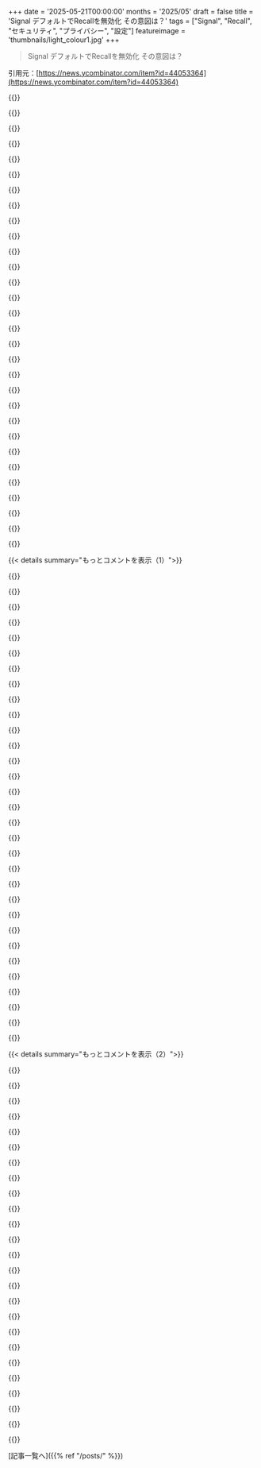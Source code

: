 +++
date = '2025-05-21T00:00:00'
months = '2025/05'
draft = false
title = 'Signal デフォルトでRecallを無効化 その意図は？'
tags = ["Signal", "Recall", "セキュリティ", "プライバシー", "設定"]
featureimage = 'thumbnails/light_colour1.jpg'
+++

> Signal デフォルトでRecallを無効化 その意図は？

引用元：[https://news.ycombinator.com/item?id=44053364](https://news.ycombinator.com/item?id=44053364)




{{<matomeQuote body="この設定があるの嬉しいね。最高の機能だよ。Signalが追加してくれてマジ感謝。<br>たださ、もし攻撃者がRecallのDBに直接アクセスできるレベルなら、そのデバイス上のSignalメッセージも全部読めるはずなんだよね。Recallファイルがある場所って、君の%APPDATA%\Roaming\Signalディレクトリよりもっと保護されてて隔離されてるんだから。<br>君の権限でPC上で動いてるものは、Signalメッセージもデバイスに割り当てられた君のIDも全部フル制御できる。Recallデータは違う。俺が最後に見た限りだと、生のデータにアクセスするには権限をちゃんと設定するのにかなりゴニョゴニョする必要があったはず。" userName="vel0city" createdAt="2025/05/21 18:49:02" color="#ff33a1">}}




{{<matomeQuote body="Windowsのセキュリティの話になるといつもこの議論が出るの、なんか面白いよね。<br>デフォルトでサンドボックスがボロボロなのを俺たちが受け入れるべき基準じゃないって言ったらどう思う？ Windowsがプロセスを隔離する能力がないのは、NT Kernelが思い描いたものとすら違うんだよ（例えばReactOSを見て）。<br>MicrosoftがRCEや権限昇格の問題を何十年も放置してきた過去を考えると、Windowsをホストシステムとして動かすなんて絶対無理だな、今は。" userName="cookiengineer" createdAt="2025/05/22 04:20:59" color="#38d3d3">}}




{{<matomeQuote body="「こうあるべき」って議論しても、現状の事実は変わらないよね。<br>Windowsだけ悪く言うのは不公平だよ。他のプラットフォームだって大して変わらないし。デスクトップでは、より強力なサンドボックスやストレージのファイアウォールみたいな仕組みはどのOSにもあるけど、実際にはほとんど使われてない。3大OS全部そう。<br>Flatpaksとかはあるけど、実際のアプリインストールの少数派だと思う。<br>皮肉なことにWaylandも、画面や入力のキャプチャを特権操作として扱うっていう正しいことしてるのに、しょっちゅうめちゃくちゃ批判されてるんだよね（まあ、もっと早く回避策を標準化すべきだったとは思うけど）。" userName="didntcheck" createdAt="2025/05/22 09:55:03" color="#ff5733">}}




{{<matomeQuote body="アプリに強いサンドボックスはいらないな。信頼できるやつしかPCに入れないし。アプリにデータを読まれる心配はしてないよ。<br>もしソフトウェアが安全に俺のやりたいことをしてくれないなら、しょっちゅう破られるサンドボックスに無理やり押し込むんじゃなくて、削除して別のソフトウェアを使うだけ。<br>もしFlatpakかAppimageしかソフトが手に入らないなら、評価する時間すら無駄にしたくないね。" userName="vrighter" createdAt="2025/05/22 13:05:53" color="">}}




{{<matomeQuote body="いや、動かしてないよ。だってその必要ないし。でもrootで動かさないだけで欲しい保護は全部得られてる。<br>システムファイルは俺のデータじゃない。俺のデータは俺のホームフォルダにある。アプリには俺のデータにアクセスしてほしいけど、システム全体にはいらないんだ。<br>でももっと大事なのは、アプリ同士がお互いに話したり、別のアプリが書いたファイルを簡単に開けたりできること。「隔離」しても、結局動くように全部穴を開けるなら意味ないじゃん。<br>「これ動かないな…」<br>「あー、権限が足りなかったんだ。これあげた方がいい？何に使うんだろ？知るか…」<br>とか、逆パターン。<br>「このアプリ、ちゃんと動いてるみたいだけど、この特定の権限だけ制限できるかな？知るか。とりあえず試してなんか壊れるか見てみるか」<br>それか、普通にアプリを動かして、いつも全部うまくいくようにするか。" userName="vrighter" createdAt="2025/05/22 14:10:26" color="">}}




{{<matomeQuote body="~/.localの中がどうなってるか、ちゃんと調べてみたら？俺ならkeepassxcのデータベースファイルをホームフォルダに置かないな。<br>アプリにはサンドボックスが必要だよ。Linux/POSIXの哲学でユーザーやグループでプロセスを分けるやり方は、今の時代、GUIソフトの動き方だと正直うまくいかないから。<br>Firejailのアプローチは「まともな」ユーザーサンドボックスに近いけど、厳密にはinit daemon（pid 0）の仕事なんだ。ただsystemdのサンドボックスにはまだ簡単に使えるGUIがないだけ。Podmanもユーザー向けのサンドボックスデーモンとしてすごく良いね。" userName="cookiengineer" createdAt="2025/05/22 15:58:22" color="#ff33a1">}}




{{<matomeQuote body="そこがどうなってるか知ってるよ。俺が入れたいものがそこに入るんだ。<br>keepassxcのパスワードは強いパスワードとハードウェアトークンで保護されてる。どこに安全に保存できるように設計されてるんだ（クラウドバックアップとかね）。だからなんでその特定の例を出したのか分からないな。" userName="vrighter" createdAt="2025/05/23 04:53:48" color="">}}




{{<matomeQuote body="Waylandとコピペがめちゃくちゃなのは同意だね。<br>俺が言ってたのはQubesのことだよ。Qubesはいろいろ正しいことしてると思うけど、ユーザー向けのGUI設定ツールがもっと使いやすかったらいいのにね。" userName="cookiengineer" createdAt="2025/05/22 15:52:54" color="">}}




{{<matomeQuote body="SignalのセキュリティはMacOSやLinuxでも同じだよ。<br>あなたのユーザー権限が全部を制御してる。基本的に、あなたの権限で動いてる全てのプロセスが見たりいじったりできるんだ。" userName="vel0city" createdAt="2025/05/22 05:02:19" color="">}}




{{<matomeQuote body="RecallのデータはTPMのキーで暗号化されてるけど、暗号化されたsqlite DBにアクセスするのは簡単なんだって。<br>キーを手に入れるのはもっと難しいけど、不可能じゃないらしいよ。<br>Microsoftの特定のGPOがあるグループに侵入できれば、ローカルネットワークで特定のサーバーコマンドを実行できればね。<br>Signalのデータも保存時は暗号化されてる。キーはOSストア（たいていTPM）にあるみたい。<br>でも、Microsoftのメイングループにはないんだって。今のところ、この方法でSignalのキーを抜いた人はいないらしい。他の方法が必要なんだって。<br>SignalはMicrosoft全体より小さいから、攻撃される範囲も狭いね。" userName="shakna" createdAt="2025/05/22 06:17:35" color="">}}




{{<matomeQuote body="もしSignalがWindows Data Protection APIを使ってキーを保存/暗号化してるなら（ネットの情報だとそうらしい）、同じユーザーで実行すれば同じAPIで簡単に取り出せるよ。（俺はWindowsでkeyringを使って、VMware WorkstationがWindows 11 VM vTPMsを暗号化するのに使うキーにアクセスしてる）<br>TPMにバックアップされてるかもしれない一連のキーで保護されてるけど、セキュリティの境界はアプリのIDじゃなくてユーザーなんだ。<br>IIRC Store/UWPアプリは（.appxの実装方法のせいで）資格情報に独自の境界を持ってるかもね。" userName="smileybarry" createdAt="2025/05/22 11:08:15" color="#ff5c5c">}}




{{<matomeQuote body="”no one has extracted the Signal key this way”<br>これは間違いだよ。あなたのユーザーとして実行されてるどんなプロセスでも、簡単にキーは手に入るから。" userName="vel0city" createdAt="2025/05/22 10:11:03" color="#ff33a1">}}




{{<matomeQuote body="少なくともこれで前方秘匿性は得られるね。もし誰かがあなたのコンピューターを乗っ取っても、その時点”から後”のSignalメッセージしか覗けないってこと。Recallがキャプチャした過去のメッセージにはアクセスできないんだ。" userName="advisedwang" createdAt="2025/05/21 19:14:51" color="#ff5c5c">}}




{{<matomeQuote body="これは、削除されてRecallにキャプチャされ、なおかつ最大日数のスナップショット履歴にまだ残ってるメッセージに対してだけ、前方秘匿性が得られるってことだよ。<br>SignalのAppDataディレクトリには、そのデバイスに以前同期された全てのメッセージが存在していて、ユーザーアカウントとして実行されてるどんなアプリケーションでも簡単に検索して読めるんだ。<br>添付ファイルも全部そこにそのまま置いてあるよ。<br>例えばこれとかね：https://vmois.dev/query-signal-desktop-messages-sqlite/" userName="vel0city" createdAt="2025/05/21 19:22:29" color="#45d325">}}




{{<matomeQuote body="消えるメッセージ機能が結構人気なのを考えると、Recallはユーザーがもう消えたと思ってるものの、２つ目の、あまりテストされてないコピーになるんだよね。<br>AIツールの過去の経緯を見ても、Recallの履歴が必要以上に長く保持されたり、システムアクセスなしでRecallをクリエイティブに悪用して取り出されたりする危険性が高そうだよ。" userName="acdha" createdAt="2025/05/22 00:23:06" color="">}}




{{<matomeQuote body="”Given how popular the disappearing messages feature is,”<br>これ、そんなに人気があって広く使われてるとは思わないな。俺が知ってるSignalユーザーのほとんどはめったに使わないよ。<br>機密性の高いものを送るときはオンにするけど、普段は有効にしてないんだ。<br>2015年からSignal使ってるけど、消えるメッセージを送受信したのって100個くらいかな。普通のメッセージは何千何万って送受信してるよ。<br>それに、このHNスレッドでも、iOSアプリに良いバックアップ・転送機能が欲しいって言ってる人がたくさんいるじゃん。消したメッセージ全部転送したがってるわけじゃないと思うんだ。<br>そうね、Recallが設定より長く保存しちゃうこともあるかもね。Signalだってそうなるかもしれない。<br>そしてまた言うけど、Signalのデータベース全部にアクセスするのに、システム権限なんていらないんだ。ローカルユーザーアカウントだけで十分。<br>あなたのブラウザでもSignalメッセージ全部読めるよ。チャットアプリでも読める。メールクライアントでも読める。電卓アプリでも読める。<br>Tencent製のゲームでもSignalメッセージ全部読めるんだ。<br>画面キャプチャなんて必要ない、ただ読めばいいだけ。" userName="vel0city" createdAt="2025/05/22 02:36:45" color="#38d3d3">}}




{{<matomeQuote body="自分のコンピューター上の全てにアクセスできるべきだよね、それは良いこと。<br>Recallの本当の問題は、Microsoftがデータにアクセスして、何か秘密のアルゴリズムを適用することだよ。<br>プロダクトマネージャーは、広告のターゲット設定、ライセンスのアップセル、法執行機関にとってMSをもっと魅力的にすることとか、将来のアイデアをもう色々持ってるだろうね。<br>そうだね、ユーザーにとっても検索が便利になるとかのメリットはあるけど、それは比較的小さい。だってMicrosoftはあなたの友達じゃないからね。この機能はデータを収穫する考え方から生まれてるんだ。<br>消えるメッセージについてだけど、WhatsAppには消えるメッセージをオフにしてるチャットが２つあって、Signalにもいくつかあるかな。<br>WhatsAppの方がSignalより無効にするのが少ないね。Signalは削除ウィンドウが４週間より長くできないからだけど。<br>私たちの使い方、なんでこんなに違うんだろう。ほとんどの連絡先とはこの機能について話さないんだけどね。" userName="fwn" createdAt="2025/05/22 07:35:45" color="#ff33a1">}}




{{<matomeQuote body="”Microsoft will access the data”<br>違うよ。これはローカルで動くんだ。<br>Microsoftがデータを広告に使うなんて、あなたがファイルをnotepadで開いたり、explorerでフォルダをブラウザで閲覧するのと同じくらいだよ。<br>そしてまた言うけど、バックアップがないことや転送機能が弱いことに文句言ってる人たちの話を思い出して。<br>彼らはほとんど空っぽの履歴をバックアップしたがってるわけじゃないんだ。" userName="vel0city" createdAt="2025/05/22 09:58:14" color="">}}




{{<matomeQuote body="”Incorrect. This runs locally.”<br>Recallがローカルで動くかどうかは問題じゃないよ。<br>MicrosoftがOS、機能、そしてアップデートのパイプラインをコントロールしてるんだから、どんな理由であれ明日からRecallデータをクラウドに同期し始めることだってできる。<br>ローカル処理っていうのは単なる実装の詳細であって、意味のある保護にはならない。<br>問題なのは、この機能をオンにしてることで、Microsoftがシステムレベルであなたのプライベートデータを構造化してインデックス化してることだよ。これは中立的な行為じゃない。<br>一度データが構造化されてアクセス可能になれば、アップロードなんて簡単。<br>そしてMicrosoftのクラウドファーストの方向性を見れば、その軌道は明らかだと俺には見えるね。<br>あなたの言いたいことは分かるけど、構造化されてないローカルデータとRecallデータベースの理論上の類似性は、実際には役に立たない。<br>それは農夫に、穀物が納屋にあっても畑にあってもどちらにしろアクセスできるんだから関係ない、って言うようなものだよ。" userName="fwn" createdAt="2025/05/22 13:31:53" color="#785bff">}}




{{<matomeQuote body="MicrosoftがOS、機能、アップデート全部握ってるんだからさ、Recallがあろうがなかろうがデータ収集はできるわけだよ。明日にもExplorerとかEdgeとかWindows updateでコッソリ吸い上げるなんてことできたし、ずっとサイレントでやってた可能性だってあるわけ。<br>RecallでMicrosoftを信用できないなら、全部信用できないってこと。とっくにWindowsから離れるべきだったんじゃないかな。<br>システムレベルでプライベートデータを構造化・インデックス化するのは昔からやってるし。MicrosoftのOSでMicrosoftのソフトがファイルを読んでるのが嫌なら、マジでWindows使うべきじゃないし、何十年も前からそうだったはずだよ。" userName="vel0city" createdAt="2025/05/22 13:57:34" color="#ff5733">}}




{{<matomeQuote body="Signal desktopって、OSのキーストアにDBの鍵を置いてるんだって。ElectronのsafeStorage API経由でね。<br>Linuxならkwalletとか、Macならキーリングとか。パスワードマネージャーくらい安全だよ。追記：あー、Windowsだと役立たずなんだ、笑 https://www.electronjs.org/docs/latest/api/safe-storage<br>（Windowsだと）同じマシンの別ユーザーからは守られるけど、同じユーザー空間で動いてる他のアプリからは守られないってさ。" userName="ruined" createdAt="2025/05/22 06:16:07" color="#ff5733">}}




{{<matomeQuote body="Linuxだって同じだよ。kwalletの中のキーはどのAppからでもアクセスできちゃう。これを防ぐには、OSが各AppにユニークなIDを振って、そのAppが保存したものだけアクセスできるようにする必要があるけど、たぶん普通のユーザーはパスワードいっぱいなくしちゃう結果になるんじゃないかな。" userName="lovetox" createdAt="2025/05/22 13:19:29" color="">}}




{{<matomeQuote body="あー、これってRaymond Chenの「それはむしろこの気密ハッチの反対側にいるってことですよ」みたいな話っぽいね！<br>Signalがスクリーンショット非表示にしたのは全然良いと思うんだけど、それがものすごいセキュリティホールを塞いでるってわけじゃないんだよ。" userName="alexjurkiewicz" createdAt="2025/05/22 06:12:00" color="">}}




{{<matomeQuote body="Signalの意見には同意だし、その姿勢は好きだよ。でも変なことに（俺にはね）他のやり方で”Recall”してるんだよね。<br>「消えるメッセージ」設定があるけど、あれテキストメッセージだけじゃん。通話とビデオ通話の記録（いつ誰と話したか）は残るんだよ。Signalの開発者たちは、このメタデータが通話内容と同じくらい価値があって、秘密が必要だって知ってるはずなのに（知らなかったらセキュリティのプロじゃないって約束するよ）。<br>なんでそうするのかマジでショックだわ。人権活動家が逮捕されたりスマホ盗まれたりしたら、テキストは消えても通話履歴で誰と話したかバレて、みんな危険に晒されるじゃん。自分で通話記録を一個ずつ消しても、相手のスマホには残るし、身を守る術がないんだ。<br>もっとセキュリティ強くするのそんな難しくなさそうなのに。それに、テキストと通話で設定が違うとユーザーも混乱するしね。多くの人は安全だって信じてるけど、このメタデータのリスクに気づいてないんだ。Signalの専門家を信頼してるから安全だと思ってるのに、みんな消えると思っちゃうんだよね。<br>あと、誰かとのやり取り全部消したりアドレス帳から消したりしても、Signalはその人の設定とか情報残してるみたいで、攻撃者が消した相手も特定できそうなんだ。これも身を守る方法がないんだよね。" userName="mmooss" createdAt="2025/05/21 18:50:23" color="#45d325">}}




{{<matomeQuote body="「より良いセキュリティはそんなに実装難しくなさそう」って言うけど、なんでそう思うの？俺的にはSignalプロトコルに莫大な労力が注ぎ込まれてることを考えると、プライバシーに関して簡単な改善点（低くぶら下がってる果実）が残ってる可能性ってかなり低いと思うんだけど。" userName="lblume" createdAt="2025/05/21 20:15:25" color="">}}




{{<matomeQuote body="あの人（前のコメントの人）が言ってることホントだよ。Signalは通話履歴をメッセージ履歴の中に残してるんだ（メッセージ履歴から通話エントリを消すと通話履歴からも消える）。でも、「消えるメッセージ」設定は通話履歴には適用されないんだ。<br>メッセージがいっぱいあって、通話があって、またメッセージがあって、一日経つと周りのメッセージは消えてるのに、通話だけ履歴に残ってるのって変だよね。通話エントリにも「消えるメッセージ」設定を適用すれば良かったのに。それが普通だと思うし、この問題も起きなかったはず。<br>悪意があるとは思わないけど、サーバーが知ってることはUIが表示してることと関係ないし、でもプライバシーを低下させるすごく奇妙なUIの問題だよね。" userName="stavros" createdAt="2025/05/21 22:14:10" color="#ff5c5c">}}




{{<matomeQuote body="「Signalは通話履歴をメッセージ履歴に残してる」って、それってUIの話？それとも裏のデータベースの話？それとも両方？" userName="mmooss" createdAt="2025/05/21 22:17:23" color="">}}




{{<matomeQuote body="UIに残ってるから、データベースにも残ってるんだと思うよ。メッセージ履歴の中の通話エントリを削除したら（メッセージを消すみたいにね）、”call history”タブからも消えるから。" userName="stavros" createdAt="2025/05/21 22:20:27" color="">}}




{{<matomeQuote body="そうだね、でもそれって結局”UIとDBの両方”ってことだよね。" userName="stavros" createdAt="2025/05/21 22:41:29" color="">}}




{{<matomeQuote body="Signal protocolに多大な労力がかかったっていう件ね。<br>プロトコル開発が必要なら分かるよ。Signalのブログ情報だけから推測すると、これってローカルdatabaseとDistributed retentionの二つの要素がありそう。<br>テキストメッセージと同じやり方で、パケットにフィールド追加するくらいでいけるんじゃない？<br>例：<br>time = 2025-05-21T22:13:11Z<br>call.from = lblume<br>call.to = mmooss<br>retention.period = 1440 minutes" userName="mmooss" createdAt="2025/05/21 22:11:19" color="#ff5733">}}




{{< details summary="もっとコメントを表示（1）">}}

{{<matomeQuote body="その通り。Signalってデフォルトでdisappearing messages timerの変更も保存するんだ。" userName="anigbrowl" createdAt="2025/05/22 02:34:36" color="">}}




{{<matomeQuote body="誰にいつ電話したか表示される件だけど、Signalって電話番号をidentifierに使ってるのを忘れちゃダメ。<br>これでsecret policeの仕事がもっと楽になるんだよ。" userName="nottorp" createdAt="2025/05/22 13:31:05" color="#45d325">}}




{{<matomeQuote body="今はusernamesも使えるようになったんだ。私のSignal contactsはcontact listに入れてないし、usernames導入されてから相手のphone numbersも見えなくなったよ。database files調べたらnumbers取り出せるかは分からないけど。" userName="ale42" createdAt="2025/05/22 13:41:39" color="#38d3d3">}}




{{<matomeQuote body="phone numberなしでsign upできるの？" userName="nottorp" createdAt="2025/05/22 13:58:26" color="">}}




{{<matomeQuote body="sign upにはrequiredだと思うな。その後は（自分で使いたい時以外は）全然usedされないよ。" userName="mmooss" createdAt="2025/05/22 15:11:53" color="">}}




{{<matomeQuote body="sign upにはrequiredって話だけど、Signalのserversってどこにあるの？ hosting countriesのsecret policeとか、そのfriendlyなcountriesからはsafeじゃないよ。<br>その後はusedされないって話だけど、例えばnew installationでデフォルトでphone numberが表示されるoptionとかあって、accidentally連絡先にleakするみたいなことはないの？" userName="nottorp" createdAt="2025/05/22 17:11:09" color="#ff5733">}}




{{<matomeQuote body="Edit: 無知なことばっか言ってんね。間違い続けるのやめてsignal.orgで調べなよ。彼らはすごくopenだよ。<br>serversのhosting場所について、Signalはcollectするinformationについてめっちゃopen。phone numberとsign upしたdate and time、そしてlast date of connectivity to the Signal serviceしかproduceできないってさ（リンクあり）。<br>phone number leakについてさ、そんなことあんの？何claimしてんの？based on what？ infinite speculative security risksなんて無限にあるじゃん。" userName="mmooss" createdAt="2025/05/22 23:22:39" color="#38d3d3">}}




{{<matomeQuote body="infinite speculative security risksがあるって話ね。そうそう、その多くは彼らがphone numberをinsisting on havingすることによるんだよ…。" userName="nottorp" createdAt="2025/05/23 10:22:42" color="">}}




{{<matomeQuote body="ねえ、2025年はLinuxの年になるかもね。Windowsは完全にスパイウェアになっちゃったし、Appleは高すぎる上にWindowsと同じ道を行ってる感じ。その一方で、Linuxの使いやすさはめちゃくちゃ向上してるんだ。いいテーマを適用すれば、ほとんどの人は違いに気づかないんじゃないかな。もちろん、HNにいる君なら気づくって反論したくなる気持ちはわかるけど。でも多くの人はブラウザしか使わないし、ChromeとFirefoxの見分けもつかないのが現実。ほとんどの人が特定のOSに縛られるのは、技術に詳しい友達か子供のせいなんだよね。正直、Microsoftの唯一の強みはOfficeだけじゃない？<br>完全に切り替わるわけじゃないだろうけど、ユーザーが増えてる兆候はあるよ。オープンソースにとってはめちゃくちゃ大きな勝利になるはず！もしLinuxをここ数年試してないなら、PopOSみたいなのを触ってみるか、Arch使ってますって言いたいならEndeavourOSを試してみるといいよ。どっちもすごく安定してるけど、後者の方がちょっとだけ不安定かな。追記: enfuseが正しかったね。ManjaroじゃなくてEndeavourOSを提案すべきだった。" userName="godelski" createdAt="2025/05/21 18:42:02" color="#ff5c5c">}}




{{<matomeQuote body="問題はさあ、WalmartとかBest Buyみたいな量販店でLinuxがプリインストールされたノートPCがオプションで選べるようにならないと、普及なんて絶対無理だよ。一般ユーザーに後からOSをインストールしろって言うのは、現実的じゃない期待すぎるんだ。Microsoftはそれを知ってるから、OEMメーカーがWindows以外を出荷しないように全力を尽くすだろうね。Appleなんて論外。あいつらはFOSSから美味しいとこだけ吸い上げて売ってるんだから、直接配布なんて許すわけないだろ。" userName="WD-42" createdAt="2025/05/21 19:09:32" color="#ff5733">}}




{{<matomeQuote body="うちのデータポイントとしてはこれ。おばあちゃんと母親は今、メインのコンピューターとしてRaspberry Pisを使ってて、100パーセント満足してるよ。父親も切り替えを検討中で、俺が設定してやったGrapheneOSのスマホを使い始めてるんだけど、これも完璧に動いてるんだ。もしLinuxの年がみんなの選択で来ないなら、権威主義が遅かれ早かれ強制的にそうさせるだろうね。" userName="noman-land" createdAt="2025/05/21 19:32:32" color="">}}




{{<matomeQuote body="Appleは高すぎる？そうなのかな？今ならWalmartでM1 MacBook Airが699ドルで買えるよ。底値のWindowsマシンよりは高いけど、全然不合理な価格じゃないと思う。一番下の層のユーザーは手を出さないだろうけど、そういうユーザーは１）コンピューターの基本機能以外にセキュリティ問題を気にしないし、２）ほとんどのことはスマホかタブレットで済ませてるから、もはやPCユーザー層としてはそんなに多くないんだよね。" userName="presbyterian" createdAt="2025/05/21 19:40:18" color="#ff5c5c">}}




{{<matomeQuote body="699ドルのMacBook AirはRAMが8GBでしょ？今でも十分とは言えないし、数年使うつもりなら尚更だよ。まぁ、64GBのDDR5を100ドル以下で積めるっていうなら話は別だけど。でも、アップグレードできないから意味ないんだよね。" userName="AnthonyMouse" createdAt="2025/05/21 20:22:40" color="">}}




{{<matomeQuote body="WalmartやBest BuyでLinuxがプリインストールされたオプションが登場するまで普及しない、か。でもそれって堂々巡りの問題だよね。Linuxの人気が出始めたら、店側もやり始めるだろうし。もしそれを実現したいなら、自分のブラウザエージェントがLinuxだって知らせるようにするとか[0]、SteamをLinuxで使うようにするとかしてみなよ。<br>ただ今、SteamでのLinuxシェアは3パーセント未満だけどね[1]。OSXよりは多いけど、十分じゃない。5パーセントを超えれば真剣に考え始めるだろうし、10パーセントなら動きが出てくると思うよ。Linuxは世界を劇的に変えるのに市場シェアの90パーセントも必要ない。10パーセントあれば十分。20パーセントあればMicrosoftもAppleも戦略を変えざるを得なくなるだろうね。希望がないなんて思わないで。今日非現実的な期待だとしても、明日そうじゃないとは限らないんだから。そして今日の君の行動が、明日の可能性を変えるんだ。だから諦めないで。<br>一夜にして世界を変える必要はないんだ。でも、小さな一歩でもいいから、世界を動かすための正しい方向へのステップは踏み続ける必要がある。<br>[0] Windowsを使っててもできることだよ！Chromeを使っててもLinuxでFirefox使ってるって言ったっていいんだぜ、もし君がそういうのを信じてて、でも自分で切り替えるのは気が引けるならね。シグナリングだけでも効果はある（何もしないよりはマシ）。<br>[1] https://store.steampowered.com/hwsurvey/Steam-Hardware-Softw..." userName="godelski" createdAt="2025/05/21 20:23:53" color="#ff33a1">}}




{{<matomeQuote body="うちの子たちは古いThinkpad T440pをScratchとかRobloxとかMinecraftの機械として使ってるんだけど、全体的にはUbuntu（最初は22.04、次に24.04、今は25.04）で十分うまく動いてるんだ。でも、全く問題がなかったわけじゃないよ:<br>- 内蔵のBluetoothとWi-Fiが同時に使えないんだ。しばらくはUSBのWi-Fiモジュールでしのいだけど、それも結局壊れて、今はBluetoothは無効にしてる。<br>- アプリとかアプリのデータがユーザー間でどう共有されるのか分かりにくい。見た感じだと、Steamのインストールは一つで子供たちが共有してるんだけど、ゲームは各自が自分のコピーをインストールするみたいで、ディスク容量をめちゃくちゃ食うんだ。<br>- たくさんのゲームが動かないんだよね、特にEpicとかItch.ioみたいなSteam以外のソースのやつ。Heroic Launcherの話は聞いたことあるし、いつか試してみるつもりだけど、なんだかんだ言ってまた一つ手間がかかることなんだよね。<br>- いくつかMinecraftのランチャーとかMODマネージャーを試したけど、Microsoftアカウントのログインを維持できないみたいで、結局必要な時はいつでも再認証できるようにパスワードを付箋に貼っといたよ（幸い、他のことには使ってないからいいけど）。<br>- unattended-upgradesで新しいカーネルが降ってきたら、起動時にパニック起こして、Grubメニューから前のカーネルを選んで戻すまで使えなかった。<br>- 25.04になるまで電源管理がひどくて、新しく交換したバッテリーでも1時間も持たずに無くなっちゃってた。<br> competentなオタクとしては、これでまあ大丈夫かって感じだけど、正直ギリギリのラインなんだよね。普通の人なら、こういう問題のほとんどに直面したらすぐに諦めると思う。つまり、そのPCとかOSを諦めるか、あるいは「あのゲームはできないんだな」とか「このイヤホンは使えないんだな」って制限を受け入れるかっていう意味でね。" userName="mikepurvis" createdAt="2025/05/21 20:21:39" color="#ff33a1">}}




{{<matomeQuote body="Steam統計のほとんどはSteam Deckの利用だと思うんだけど。確かにLinuxにとっては大きな実績だけど、ここで言ってるようなLinuxの勢いとしてはカウントされないと思うな。たくさんのSteam Deckユーザーがいるからって、洗練されたデスクトップLinuxソフトウェアに投資を始める人はいないだろうし。" userName="Analemma_" createdAt="2025/05/21 22:00:35" color="#ff33a1">}}




{{<matomeQuote body="8GBのRAMにSSDのスワップがあれば、ほとんどの用途には十分だよ。" userName="jonfw" createdAt="2025/05/21 20:34:49" color="">}}




{{<matomeQuote body="Steam統計のほとんどはSteam Deckの利用、ね。<br>リンクをクリックしてOSタブを見てみてよ、君の推測が正しいかどうか分かるから[0]。<br>MOST POPULAR                       PERCENTAGE   CHANGE<br>------------------------------------------------------<br>Linux                                   2.27%   -0.06%<br>------------------------------------------------------<br>”Arch Linux” 64 bit                     0.21%   -0.02%<br>Linux Mint 22.1 64 bit                  0.14%   +0.02%<br>Ubuntu Core 22 64 bit                   0.10%   0.00%<br>Ubuntu 24.04.2 LTS 64 bit               0.10%   0.00%<br>”Manjaro Linux” 64 bit                  0.06%   0.00%<br>”EndeavourOS Linux” 64 bit              0.06%   0.00%<br>Debian GNU/Linux 12 (bookworm) 64 bit   0.05%   0.00%<br><br>SteamOSはArchベースだってのは分かってる。だから、確かにそこでの支配的なプレイヤーではあるね。全く驚きはしないけど、誰か驚いたかな？<br>でも注目すべきなのは、ArchとMintの間には0.05しか差がないってこと。これは重要だよ、なぜなら<br>1）Archはめちゃくちゃ人気があるし、Archカテゴリーの全ユーザーがSteamOSユーザーだとは保証できないから。<br>2）Mintは現在最も人気のあるディストロだから[1]。<br><br>たくさんのSteam Deckユーザーがいるからって、洗練されたデスクトップLinuxソフトウェアに投資を始める人はいないだろう、か。<br><br>そうかもね、でもデスクトップLinuxの洗練はこれに関係なく進んでるんだ。実際、それがSteamOSを後押ししたんだし。 [1]の項目を見てみなよ、文字通りトップ8のディストロは、この明確な目的（Linuxをもっとユーザーフレンドリーにすること）のために開発されたんだから。<br>[0] 正しいか間違ってるか判断できるって意味。<br>[1] https://distrowatch.com/" userName="godelski" createdAt="2025/05/21 23:28:45" color="#38d3d3">}}




{{<matomeQuote body="普通の人はPC買う時にLinux入りを選ぶとか、めっちゃ簡単に導入できないと難しいかもね。<br>詳しい俺でもいくつか困ったことがあるんだ。怪我してから画面のリフレッシュレートとか明るさ調整が大事なんだけど、Linuxではハードとかドライバ絡みで結構苦労したんだよ。最近は改善してるみたいだけど、体のこと考えるとWindowsから移るのにためらいはあるね。<br>ゲームもまだ動かないのあるし、友達と遊ぶには困るかな。<br>あと、写真編集で使ってるDxO PhotoLabがLinuxにないのが痛い。似たソフトはあるけど、やっぱこれじゃないとって感じなんだ。" userName="neogodless" createdAt="2025/05/21 19:04:52" color="#ff5733">}}




{{<matomeQuote body="PurismとSystem76なら、最初からGNU/Linuxが入ったノートPCを売ってるよ。" userName="fsflover" createdAt="2025/05/21 19:30:23" color="">}}




{{<matomeQuote body="なんかさ、これってPCがみんなにとってメインだった時代の考え方じゃない？ 今はスマホが普通だしさ。<br>2025年にPC買う人って、昔より全然詳しいだろうし、ネットで直接買うことも多いだろうから、最初からLinuxとか選べるようにすればいいだけかもね。" userName="LexiMax" createdAt="2025/05/21 19:58:29" color="">}}




{{<matomeQuote body="＞ 今やスマホがその座だよ<br>そうでしょ。Android使ってるなら…Linuxだし。<br>iOSもUNIXをちょっと変えただけだしね。" userName="ChrisMarshallNY" createdAt="2025/05/21 22:09:20" color="">}}




{{<matomeQuote body="Linuxがめっちゃ普及すると、今持ってる特別な良さがなくなっちゃうよ。Eternal Septemberみたいに、ワガママなユーザーが大量に来るだろうし。<br>だからさ、サポートとか全部引き受ける営利のLinux会社がいくつか必要だと思うんだ（もちろん貢献もする）。メーカーも詳しい人以外にはそういうのを使うべきだね。<br>SteamOSとか良いかも？" userName="TimTheTinker" createdAt="2025/05/21 22:17:24" color="#ff5c5c">}}




{{<matomeQuote body="Linuxを普及させるには、子供に使わせるのが一番だね。そのためには、クールなことを簡単にできるようにしないと。<br>ローカルAI活用とか良いかも。ゲーム開発とかをAIに手伝わせるんだ。<br>これは巨大SaaSが恐れてる未来で、一部VCが手を引いた理由でもある。<br>Apple Siliconはローカル計算の未来を示すものだよ。<br>LinuxでローカルAIの可能性を見せれば、全てが決まる。政府規制か、オープン勝利か、破壊か。<br>Gabe NewellもAIはコンテンツクリエイターの脅威だって言ってたしね。面白い時代だ。" userName="doubtit" createdAt="2025/05/21 23:45:36" color="#ff5c5c">}}




{{<matomeQuote body="＞ 子供に使わせる<br>同意！<br>＞ USBマウスすら使えなかった<br>俺は15年くらいマウスで困ったことないけどな。<br>ゲームはSteamのおかげで今は大丈夫だよ、マジ感謝！<br>＞ デスクトップをローカルモデルに置き換え<br>AIモデル？それで壊れると思うんだけど。実際にやらせてみたら？<br>＞ Apple Siliconは<br>何が言いたいの？<br>俺ML研究者だけど、AIモデルは基本的にLinuxで作ってるよ。<br>＞ Covidロックダウン中のIGNとのインタビューで<br>マジで、そのコメント、AIが手伝ったの？ 全部AIが作ったとか？ ちょっと面白すぎるんだけどｗ" userName="godelski" createdAt="2025/05/22 00:32:50" color="#ff5733">}}




{{<matomeQuote body="Linuxは技術に詳しい人か、超基本的な使い方しかしない人には良いね。<br>そういう人は、普通気づかない technical obstacle も乗り越えられるから。あと、メールとかネットだけみたいな超基本的な使い方しかしない人にも良い。だって最初から設定されてれば、他に何もいじらないからね。<br>問題は大多数の普通のPCユーザーだよ。practical skillはあるけど、基礎知識を学ぶ興味はないんだ。<br>だから、Linuxでextra stepsが必要な時、「面倒なこと」って思っちゃうんだよね。<br>さらに、Redditとかで初心者質問すると、上から目線の連中から散々言われるんだ。質問に答える必要もないのにね。もし他に何も諦める理由がなくても、これだけで絶対やめちゃうよ。<br>そういう普通の人向けのLinux（pop osとか頑張ってるけど）が出ないと、一般向けOSにはならないね。" userName="DrewADesign" createdAt="2025/05/21 23:23:31" color="#38d3d3">}}




{{<matomeQuote body="答えはケースバイケースだと思うな〜。SSDが満杯に近いと書き込みが多いと寿命に悪い影響出るけど、最近のSSDは容量に余裕があれば書き込みに強いよ。毎日数ギガ余分に書いても、SSDのTBW評価から見ればたいしたことないでしょ？個人的には、ストレージそんなに使わない普通のユーザーなら全然問題ないと思う。そうじゃないなら良くないアイデアかな、って思うわ。" userName="lurking_swe" createdAt="2025/05/21 21:42:31" color="">}}




{{<matomeQuote body="Red Hatがなんでこの分野（ホームユーザー向け市場）に参入しようとしなかったのか、いまだに謎なんだよな〜。OSにお金払うの全然気にしない人たちもいるし、RHELはマジで洗練されててサポートも最高レベルだよ。RHELベースで家庭用に調整されたやつとか出したら最高なのに。Fedoraはあるけど、RHELみたいにRHが全力でバックアップしてるわけじゃないしね。" userName="nan60" createdAt="2025/05/21 22:28:21" color="">}}




{{<matomeQuote body="ISO作るのめんどくさいのは同意だわ〜。でもインストール自体はもう90%くらい出来てると思うよ。設定オプションを上級者向けメニューの下に隠せば、WindowsやMacを初めて触るのと変わらなくなるしね。そういえば、System 76のとこからPopがプリインストールされてるの買えるよ。Frameworkが出てないのはちょっと意外だけど。これって簡単に広がりそうなんだよね<br><br>多分俺か誰かが手伝えると思うよ。君のディストロ、GPU、Linux kernel、ドライバーは何？たまにその組み合わせで変な相性問題出るけど、過去5年ではめったに経験してないな（それ以前はめちゃくちゃ多かったけど！）。PopとかEndeavourOSは特にNVIDIAのGPUをターゲットにしてて、一番簡単な“解決策”になりうるよ。PopはUbuntuっぽい感じで、EndeavourOSはArch寄り。パワーユーザーなら後者をおすすめする、余計なものがずっと少ないしね。ちなみに俺はEndeavourOSを4080S（前は3080Ti）で普段使いしてるけど、問題はそんなにないわ。テレビをディスプレイとして使おうとするとHDRが60fpsしか出ない時くらいかな。それ以外だと、カーネルドライバーの不一致が2回あったくらいで、ロールバックで解決したし、安定版を使えば避けられる問題だったよ。ゲーマーってほどじゃないけど、AAAとかインディーズゲームをいくつかやるかな。たまにSteamのGUIが開かない問題とか（メニューバー右クリックから直接ライブラリを開けば直る）、VPNのせいで同期問題とか、ゲームを2回起動する必要があるとか、細かい問題はあるけどね。でもちなみに言うと、ここ3年はProtonをいじる必要が全くなかったな。SteamOSが早く広くリリースされることをマジで願ってるよ。ここではあまり役に立てないかもしれないけど、グラフィックカードのことは詳しいから、それなら助けになるかも？<br>多くのアプリでUI/UXが大幅に改善される必要があるのはマジで同意だわ。でも正しい方向に向かってるトレンドは見えてきてると思うんだ。OSでも同じような改善が進んでるしね。バックエンドがどんなにすごくても、使う人が使えなかったら意味がないってことにみんな気づく必要があるんだよ。デザインって難しい。最高のバックエンドと最高のデザインが組み合わさったときに魔法が生まれるんだ。この哲学が広がってることを願ってるよ。勢いはついてきてるみたいだしね。" userName="godelski" createdAt="2025/05/21 19:47:43" color="">}}




{{<matomeQuote body="こういう視点、もっと頻繁に聞きたいな〜。理想的な解決策ばっかり聞くけど、非技術系の家族をサポートする上での落とし穴に触れてないことが多すぎるんだよ。Pi holeが良い例だよね。広告なしで全てのウェブサイト（とか他のサービス）が完璧に動くわけ？それとも、サイトが読み込まないって言われるたびに（またかよ…）ってため息ついたり白目むいたりする羽目になるの？" userName="test1235" createdAt="2025/05/21 20:34:22" color="">}}

{{</details>}}




{{< details summary="もっとコメントを表示（2）">}}

{{<matomeQuote body="ぶっちゃけ言うけど、今君が書いたコメント、全く同じ言葉で過去20年間のどんなHN（Hacker News）の議論にも出てきそうだよ。変えるとしたら、“PopOS”とか“Arch”とか“Manjaro”をもっとその時々の旬なディストロに変えるくらいかな。（そういえばChromeって2009年まで存在しなかったんだね）" userName="andy_xor_andrew" createdAt="2025/05/21 18:49:10" color="">}}




{{<matomeQuote body="”Microsoftはそれを知ってて、OEMがWindows以外を出さないようにあらゆる手を使う”<br>その通りなんだよね。MicrosoftはXPをAsusに実質タダでライセンス供与したんだよ。Eee PC向けに（元々はLinuxだけだったのに）、あれがヒットしそうになった時にね。このコンピュータ史の片隅に興味があるなら、この動画見る価値あるよ: https://www.youtube.com/watch?v=6bVno8dlM3E" userName="ethagnawl" createdAt="2025/05/21 20:14:10" color="">}}




{{<matomeQuote body="昔からずっとthinkpadsを使ってるけど、bluetoothもwifiも両方ちゃんと動くよ（同時にね、そうだよ）。多分壊れてる機械の可能性の方が高いと思うな。まあ、そういうこともあるけど。以前thinkpadでキーボードが壊れてて、フリーズとかサスペンドが効かないとか、一見関係なさそうな問題がたくさん起きてたことあるんだ。キーボード交換したら全部直ったよ。<br>luantiに切り替えてみたら？" userName="LtWorf" createdAt="2025/05/21 20:42:36" color="">}}




{{<matomeQuote body="ちょっと分かりにくい不具合だったんだよね、ぶっちゃけ— 例えばBluetoothが有効（ゲームコントローラーとかヘッドホンとか）だと、Wi-Fiが突然すごいパケットロス起こして再送しまくりになってさ。だから、まあ一応動くんだけど使うのがマジでストレスだったんだ。25.04にアップデートしてからまだちゃんと試してないから、新しいkernelではマシになってるかもね。キーボードは一度交換したんだけど、その時eBayで一番安かったやつ適当に買ったら、ちょっと出来の悪い偽物だったみたいで— キーが変にカチカチ言うし、いくつか今にも外れそうな感じなんだ。LiteOnのキーボードはスタンバイさせてるんだけど、あれがオンラインで一番推奨されてることが多いみたいだから、試してみたいなって思ってる。" userName="mikepurvis" createdAt="2025/05/21 21:29:17" color="">}}




{{<matomeQuote body="”Windowsはそれ自体がスパイウェアになった。Appleは高すぎるし、同じ道をたどっている。”<br>M series mac miniに高すぎるなんてところはないと思うけどな。" userName="nickthegreek" createdAt="2025/05/21 19:33:54" color="">}}




{{<matomeQuote body="Appleが同じ道を行ってるってソースを示してくれなきゃ。俺が見る限り、Appleは他の大企業よりプライバシー保護がしっかりしたプライベートクラウドコンピューティングを始めてるよ。実際、彼らのパーソナルアシスタントが一番使えないのは、そいつがバカだからさ。君が言うように、ハードウェアとアプリでとっくに大儲けしてるから、データからは金儲けしてないみたいだね。" userName="mingus88" createdAt="2025/05/21 19:34:13" color="">}}




{{<matomeQuote body="俺だけ変なのかな、でもtimesnapper（Recallが出る前のやつで、数秒おきにスクショ撮るってコンセプトは同じ）がマジで大好きだったんだよ。最初は契約の請求用に時間記録するのが主な目的で手に入れたんだけど、一旦動かしてみたらもうやみつき。何か特定の瞬間に何してたかとか、どうやってやったかとかを数ヶ月経ってからでも引っ張り出せるのが、ただただ信じられないくらい便利なんだ。Recallはまだ使ってないけど、多機能LLMに繋げるのは明らかに役立ちそうだよね。" userName="bcoates" createdAt="2025/05/21 22:05:33" color="">}}




{{<matomeQuote body="だったら100パーセント、分かりやすいオプトインにすべきだね、ごまかしの言葉なしで。「はい」か「後で」みたいなイエス・ノーのダイアログじゃないやつ。OneDriveがデフォルトでオンになってて、自動でデータを吸い上げてるせいで、少なくとも俺の家族の一人は痛い目を見たし、Recallも同じ道をたどりそうだよ。" userName="jasonjayr" createdAt="2025/05/22 01:19:43" color="#785bff">}}




{{<matomeQuote body="俺が完全にWindowsから逃げ出した大きな理由の一つがRecallだったんだ。彼らがマジでこのプロジェクトを捨てるわけないって分かってたから。スパイ行為を避けるための対策が取られてるのを見て嬉しいよ。DRMに繋がるのは残念だけどね。" userName="Peacefulz" createdAt="2025/05/21 18:05:42" color="">}}




{{<matomeQuote body="君のが本当の解決策だよ。Signalがやったことは、根本的な問題—Microsoftが隙あらば顧客やユーザーに敵対的になること—に対する一時的なその場しのぎに過ぎない。それと、DRMみたいな、デバイスの所有者とユーザーを敵対者として扱う仕組みに深入りすると、デバイスやその上の何かが所有者・ユーザーの利益に反して（例えば秘密の監視のために）不審な挙動をしていても、それを検知しにくくなるんだ。" userName="neilv" createdAt="2025/05/21 18:14:47" color="#ff33a1">}}




{{<matomeQuote body="＞ Microsoftは顧客とユーザーに敵対的<br>MSFTは彼らのデスクトップコンピュータで階層的な制御と監視を実施してるんだよ。経営陣、法務、財務が推進役。ユーザーは農奴ってわけ。" userName="mistrial9" createdAt="2025/05/21 18:20:31" color="">}}




{{<matomeQuote body="だってSignalに他に何ができる？ OSかハードウェアをコントロールしてる奴らには勝てっこないよ。彼らは事実上、絶対的な権力を持ってる。Microsoftみたいな企業は、ユーザーじゃなくて自分たちが所有者だと主張するから、「所有者」を敵対者として扱わざるを得ないんだ。" userName="godelski" createdAt="2025/05/21 18:46:00" color="">}}




{{<matomeQuote body="セキュリティの観点から言えば、ボトムアップで自分でコントロールできないものは何も使うべきじゃない。WindowsもSignalも含まれる。これで終わり。でも現実的な世界では、そんなレベルのセキュリティは無理だ。結局、どこでセキュリティの弱点を許容するかを決めるしかない。明らかに、どんなソフトウェアもハードウェアも100パーセント安全じゃない。でも、国家レベルの存亡に関わるような自分で作る必要性がない限り、そこにあるものから選んで、どれも完全に安全じゃないって受け入れるしかないんだ。" userName="bilbo0s" createdAt="2025/05/21 18:52:24" color="#38d3d3">}}




{{<matomeQuote body="まあ同意するけど、これも代替案がないみたいに言ってるよね。Appleだってあるし、Linuxだってあるし、今は簡単だよ（メインコメントを見て）。君のコメントが、俺たちがただ従うべきだって示唆してるのかどうかが、俺にはっきりしないんだ。もしそうなら、俺は断固として反対。そうじゃないなら、君が何を言ってるのか実はよく分からないし、誤解してたらごめんね。" userName="godelski" createdAt="2025/05/21 19:07:22" color="">}}




{{<matomeQuote body="＞ ボトムアップで自分でコントロールできないものは使うべきじゃない<br>Apple製品は完全に制御できないし、君のLinuxでさえ、自分で監査してないコードや、知らない人からのアップデートだらけで、ボトムアップで完全にコントロールしてるわけじゃないよ。それに、 modernなx86プロセッサー上で動かすのか？ UEFIとかセキュリティコプロセッサーとか、全部見えてるのに直接いじれないやつだぞ？" userName="vel0city" createdAt="2025/05/21 20:02:33" color="#45d325">}}




{{<matomeQuote body="だから君は何が言いたいの？諦める以外の主張がわかんない。誰かにひどい目に遭わされそうになったら、ただ受け入れるんじゃなくて逃げようとするでしょ。無理やり喉に注ぎ込まれるより、クソ踏む方がマシだってば。Linuxなら、他にも専門家がチェックしてくれてるって知ってるし。会社に縛られてない人たちもいる。これは閉じたシステムより信頼できるレベルが高いのは確かだ。もしそうじゃないなら、君の言い分は医療とか食品とか、何にでも言えるじゃん。これは白黒はっきりする話じゃなくて、色々グラデーションがあるんだよ。完璧じゃなくても、マシな状況は絶対ある。" userName="godelski" createdAt="2025/05/21 20:30:39" color="">}}




{{<matomeQuote body="俺のポイントはさ、普通のユーザーにとってLinuxでもMacでもWindowsでも”コントロール”の度合いは大して変わんないってこと。全部を根本からコントロールなんて無理。オープンソースだって仕事で書いてる人多いし、素人の情熱プロジェクトをプロより信頼する？ソースがあっても自分で見なきゃ意味ないし、コンパイル済みバイナリを使うなら結局検証してないでしょ。オープンソースがすぐに信頼性や安全性を高めるわけじゃない。ソース公開は可能性を広げるだけで、それ自体が信頼を生むわけじゃないんだよ。" userName="vel0city" createdAt="2025/05/21 20:53:03" color="#38d3d3">}}




{{<matomeQuote body="ビンゴ。それにさ、MSがする面倒な事って予測できるし、基本的には直接的な害はないんだよ。確かにデータは集めたいだろうし、高い自動入力を使わせたいだろうけど、結局悪い事って「うわー、会社が無駄な売り込みしてきた、オフにしなきゃ」ってレベル。OSが数千個のソフトの集合体で、コード実行権を持つマジで全員を信頼しなきゃいけない…うまくいくといいな、なんてレベルじゃないんだよ。" userName="thombles" createdAt="2025/05/21 22:44:53" color="">}}




{{<matomeQuote body="いや、それは違うね；ソース公開は確実に良いことだよ。コードに変なものがあっても、見つかる可能性がずっと高くなる。完璧を目指して良いことを否定するのはやめようよ；Linuxの配布元とかメーカーに改善を求めるのは大事だけど、彼らがちゃんとやってる事や、MSとかAppleより優れてる点は認めて褒めるべきだよ。" userName="lmm" createdAt="2025/05/21 23:38:32" color="">}}




{{<matomeQuote body="君、俺の言いたいこと誤解してる。これはLinuxの話ね。「ソースがあれば信頼できる」じゃなく、***いろんな立場の人がチェックすることが信頼を生むんだ。***普通のユーザーの”コントロール”は大差ないって点には同意。でも”信頼”は違うんだ。FOSS開発者が有給でも、別の専門家がチェックしてるかが大事。閉じたシステムだって第三者監査あれば信頼できるでしょ？チェックする人が増えれば、信頼できる可能性は高くなる。薬の例えも違う。自分で作った薬より、いろんな第三者機関が調べて推薦してる方が信頼できる。これはLinuxにも言える。怪しいFOSSもあるけど、話してるのは多人数チェックされてるLinuxのこと。伝わったかな？" userName="godelski" createdAt="2025/05/21 23:18:58" color="#ff33a1">}}




{{<matomeQuote body="＞Linuxについて話してるんだって言うけど、カーネルなら確かにチェックされてるだろう。でも、デスクトップの他の900以上のパッケージはどう？全部毎回レビューされてる？多分違うね。xzみたいな事件、他のJia Tanがどれだけいると思う？広く使われてるパッケージをこっそり管理されて、みんなはチェックされてると思い込んでるんだ。君はパッケージの大半がレビューされてるって思い込みがあるよ。普通のLinuxには監査されてないパッケージがいっぱいある。誰も見てないソースは意味ないってこと。俺FOSS好きでいつも使ってるけど、多くのFOSSは他の大手ベンダーのソフトより特に信頼してない。むしろ信頼しないことだってあるんだ。" userName="vel0city" createdAt="2025/05/22 01:33:30" color="#785bff">}}




{{<matomeQuote body="俺、君の言ってること理解できてると思う。「＞少なくともLinuxなら、他にもチェックしてる人がいる」ってOS全体の話だろ？君はチェックされてるって思ってるけど、君のLinuxには人がチェックしてないソフトがいっぱいあるんだよ。xzみたいな件もあったしね。最初はコントロールの話でApple勧めたのに、今度は「Linuxなら他の人がチェックしてる」って信頼性の話になった。でもそれ本当じゃない。君が使うコードの多くは少数の人にしかレビューされてないんだ。君は「いろんな人がチェックすることが信頼を生む」って言うけど、そのLinux OSの多くはそんな検証受けてない。結局誰がビルドしたかわかんないバイナリ使うんだろ。もし俺が君のポイント理解してないなら、それは君がハッキリ言ってないせいだよ。" userName="vel0city" createdAt="2025/05/22 04:26:16" color="#ff33a1">}}




{{<matomeQuote body="＞君は文字通りこう言ってるって言うけど、俺は言ってないし、君は俺の言ってること理解できてないよ。もう無理だと思う。君は俺の話からそらしてばかりなんだ。一番わかりやすいのは、薬の例えに戻ること。街のディーラーじゃなく、第三者の検証の話をしてるんだ。俺の声が聞こえないなら、これ以上は言えない。誰と比べてるかが大事なんだ。Microsoft：信じて、言うから。Apple：信じて、言うから。Linux：信じて、自分で調べて。どれも魔法じゃないけど、一つは信頼を得やすいし、会社に縛られない人が多く検証してる。もしそれがわからないなら、もう話は通じないね。俺の言ってること聞いてくれ。" userName="godelski" createdAt="2025/05/22 06:31:23" color="">}}




{{<matomeQuote body="＞俺は言ってないって言うけど、それ君の前のコメントからの引用だろ。＞街のディーラーのことなんてどうでもいい、話してないんだって言うけど、そこが問題。君のLinuxには、第三者チェックの製薬会社より、コンサートで薬配ってる奴に近いパッケージが絶対ある。君は存在しないふりして、みんながレビューしてるって思い込んでる。実際はしてない。＞Linux：信じて、自分で調べて。そう、自分で調べて。でも他の人が見てくれてる…見てない時もいっぱいあるけどね。だから君は、検証せずチェックされてるって思い込んでるんだ。" userName="vel0city" createdAt="2025/05/22 14:12:24" color="#ff33a1">}}

{{</details>}}



[記事一覧へ]({{% ref "/posts/" %}})
